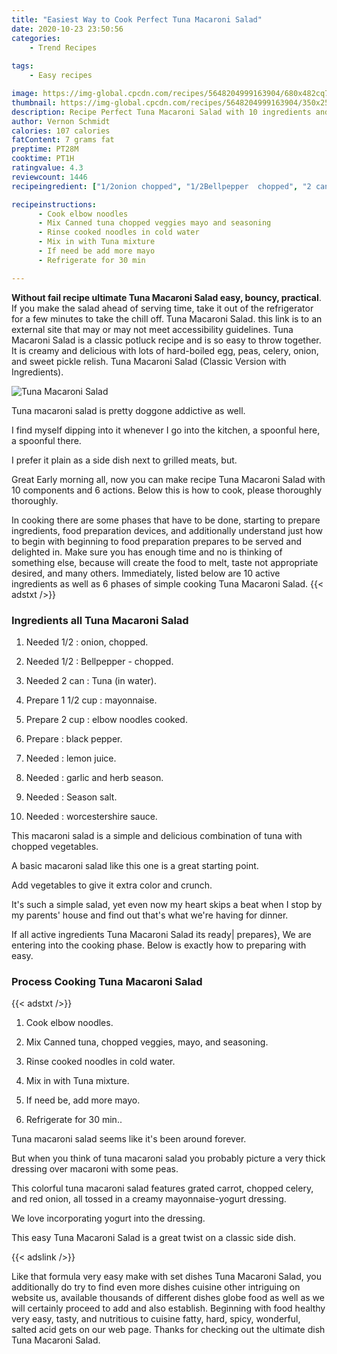 ```yaml
---
title: "Easiest Way to Cook Perfect Tuna Macaroni Salad"
date: 2020-10-23 23:50:56
categories:
    - Trend Recipes
    
tags:
    - Easy recipes

image: https://img-global.cpcdn.com/recipes/5648204999163904/680x482cq70/tuna-macaroni-salad-recipe-main-photo.jpg
thumbnail: https://img-global.cpcdn.com/recipes/5648204999163904/350x250cq70/tuna-macaroni-salad-recipe-main-photo.jpg
description: Recipe Perfect Tuna Macaroni Salad with 10 ingredients and 6 stages of easy cooking.
author: Vernon Schmidt
calories: 107 calories
fatContent: 7 grams fat
preptime: PT28M
cooktime: PT1H
ratingvalue: 4.3
reviewcount: 1446
recipeingredient: ["1/2onion chopped", "1/2Bellpepper  chopped", "2 canTuna in water", "1 1/2 cupmayonnaise", "2 cupelbow noodles cooked", "black pepper", "lemon juice", "garlic and herb season", "Season salt", "worcestershire sauce"]

recipeinstructions: 
      - Cook elbow noodles 
      - Mix Canned tuna chopped veggies mayo and seasoning 
      - Rinse cooked noodles in cold water 
      - Mix in with Tuna mixture 
      - If need be add more mayo 
      - Refrigerate for 30 min

---
```




**Without fail recipe ultimate Tuna Macaroni Salad easy, bouncy, practical**. If you make the salad ahead of serving time, take it out of the refrigerator for a few minutes to take the chill off. Tuna Macaroni Salad. this link is to an external site that may or may not meet accessibility guidelines. Tuna Macaroni Salad is a classic potluck recipe and is so easy to throw together. It is creamy and delicious with lots of hard-boiled egg, peas, celery, onion, and sweet pickle relish. Tuna Macaroni Salad (Classic Version with Ingredients).


![Tuna Macaroni Salad](https://img-global.cpcdn.com/recipes/5648204999163904/680x482cq70/tuna-macaroni-salad-recipe-main-photo.jpg "Tuna Macaroni Salad")



Tuna macaroni salad is pretty doggone addictive as well.

I find myself dipping into it whenever I go into the kitchen, a spoonful here, a spoonful there.

I prefer it plain as a side dish next to grilled meats, but.


Great Early morning all, now you can make recipe Tuna Macaroni Salad with 10 components and 6 actions. Below this is how to cook, please thoroughly thoroughly.

In cooking there are some phases that have to be done, starting to prepare ingredients, food preparation devices, and additionally understand just how to begin with beginning to food preparation prepares to be served and delighted in. Make sure you has enough time and no is thinking of something else, because will create the food to melt, taste not appropriate desired, and many others. Immediately, listed below are 10 active ingredients as well as 6 phases of simple cooking Tuna Macaroni Salad.
{{< adstxt />}}

### Ingredients all Tuna Macaroni Salad


1. Needed 1/2 : onion, chopped.

1. Needed 1/2 : Bellpepper - chopped.

1. Needed 2 can : Tuna (in water).

1. Prepare 1 1/2 cup : mayonnaise.

1. Prepare 2 cup : elbow noodles cooked.

1. Prepare  : black pepper.

1. Needed  : lemon juice.

1. Needed  : garlic and herb season.

1. Needed  : Season salt.

1. Needed  : worcestershire sauce.


This macaroni salad is a simple and delicious combination of tuna with chopped vegetables.

A basic macaroni salad like this one is a great starting point.

Add vegetables to give it extra color and crunch.

It&#39;s such a simple salad, yet even now my heart skips a beat when I stop by my parents&#39; house and find out that&#39;s what we&#39;re having for dinner.


If all active ingredients Tuna Macaroni Salad its ready| prepares}, We are entering into the cooking phase. Below is exactly how to preparing with easy.

### Process Cooking Tuna Macaroni Salad

{{< adstxt />}}


1. Cook elbow noodles.



1. Mix Canned tuna, chopped veggies, mayo, and seasoning.



1. Rinse cooked noodles in cold water.



1. Mix in with Tuna mixture.



1. If need be, add more mayo.



1. Refrigerate for 30 min..




Tuna macaroni salad seems like it&#39;s been around forever.

But when you think of tuna macaroni salad you probably picture a very thick dressing over macaroni with some peas.

This colorful tuna macaroni salad features grated carrot, chopped celery, and red onion, all tossed in a creamy mayonnaise-yogurt dressing.

We love incorporating yogurt into the dressing.

This easy Tuna Macaroni Salad is a great twist on a classic side dish.


{{< adslink />}}

Like that formula very easy make with set dishes Tuna Macaroni Salad, you additionally do try to find even more dishes cuisine other intriguing on website us, available thousands of different dishes globe food as well as we will certainly proceed to add and also establish. Beginning with food healthy very easy, tasty, and nutritious to cuisine fatty, hard, spicy, wonderful, salted acid gets on our web page. Thanks for checking out the ultimate dish Tuna Macaroni Salad.
